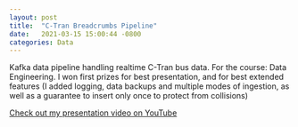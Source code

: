 ```yaml
---
layout: post
title:  "C-Tran Breadcrumbs Pipeline"
date:   2021-03-15 15:00:44 -0800
categories: Data
---
```


Kafka data pipeline handling realtime C-Tran bus data. For the course: Data Engineering. I won first prizes for best presentation, and for best extended features (I added logging, data backups and multiple modes of ingestion, as well as a guarantee to insert only once to protect from collisions)

[Check out my presentation video on YouTube](https://www.youtube.com/watch?v=JPv2SXW0Kp4)
